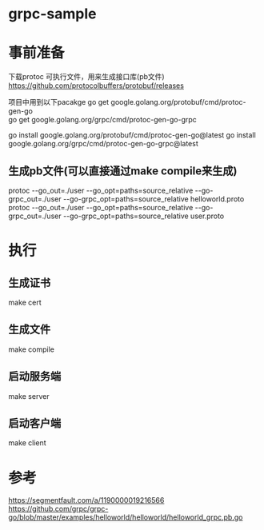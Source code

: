 # grpc-sample

# 事前准备
下载protoc 可执行文件，用来生成接口库(pb文件)
https://github.com/protocolbuffers/protobuf/releases

项目中用到以下pacakge
go get google.golang.org/protobuf/cmd/protoc-gen-go   
go get google.golang.org/grpc/cmd/protoc-gen-go-grpc

go install google.golang.org/protobuf/cmd/protoc-gen-go@latest
go install google.golang.org/grpc/cmd/protoc-gen-go-grpc@latest

## 生成pb文件(可以直接通过make compile来生成)
protoc --go_out=./user --go_opt=paths=source_relative --go-grpc_out=./user --go-grpc_opt=paths=source_relative helloworld.proto
protoc --go_out=./user --go_opt=paths=source_relative --go-grpc_out=./user --go-grpc_opt=paths=source_relative user.proto

# 执行
## 生成证书
make cert

## 生成文件
make compile

## 启动服务端
make server

## 启动客户端
make client

# 参考
https://segmentfault.com/a/1190000019216566
https://github.com/grpc/grpc-go/blob/master/examples/helloworld/helloworld/helloworld_grpc.pb.go